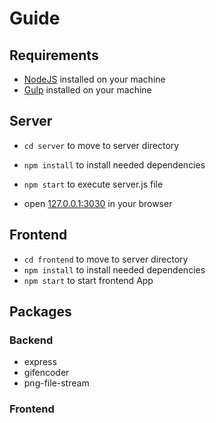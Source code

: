 # Guide

## Requirements
- [NodeJS](http://nodejs.org) installed on your machine
- [Gulp](http://gulpjs.com) installed on your machine

## Server
- `cd server` to move to server directory
- `npm install` to install needed dependencies
- `npm start` to execute server.js file

- open [127.0.0.1:3030](127.0.0.1:3030) in your browser



## Frontend
- `cd frontend` to move to server directory
- `npm install` to install needed dependencies
- `npm start` to start frontend App


## Packages
### Backend
- express
- gifencoder
- png-file-stream

### Frontend
